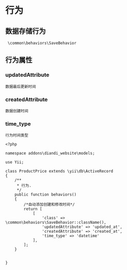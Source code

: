 # 行为

## 数据存储行为

```
 \common\behaviors\SaveBehavior
```

## 行为属性

### updatedAttribute

    数据最后更新时间

### createdAttribute 

    数据创建时间

### time_type

    行为时间类型
    
        
```
<?php

namespace addons\diandi_website\models;

use Yii;

class ProductPrice extends \yii\db\ActiveRecord
{
    /**
     * 行为.
     */
    public function behaviors()
    {
        /*自动添加创建和修改时间*/
        return [
            [
                'class' => \common\behaviors\SaveBehavior::className(),
                'updatedAttribute' => 'updated_at',
                'createdAttribute' => 'created_at',
                'time_type' => 'datetime'
            ],
        ];
    }

   
}

```